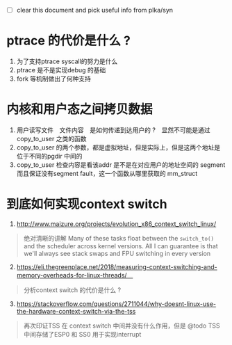 - [ ] clear this document and pick useful info from plka/syn

# ptrace 的代价是什么 ?
1. 为了支持ptrace syscall的努力是什么 
2. ptrace 是不是实现debug 的基础
3. fork 等机制做出了何种支持


# 内核和用户态之间拷贝数据
1. 用户读写文件　文件内容　是如何传递到达用户的 ?　显然不可能是通过copy_to_user 之类的函数
2. copy_to_user 的两个参数，都是虚拟地址，但是实际上，但是这两个地址是位于不同的pgdir 中间的
3. copy_to_user 检查内容是看该addr 是不是在对应用户的地址空间的 segment 而且保证没有segment fault，这一个函数从哪里获取的 mm_struct 


# 到底如何实现context switch

1. http://www.maizure.org/projects/evolution_x86_context_switch_linux/
> 绝对清晰的讲解
Many of these tasks float between the `switch_to()` and the scheduler across kernel versions. All I can guarantee is that we'll always see stack swaps and FPU switching in every version

2. https://eli.thegreenplace.net/2018/measuring-context-switching-and-memory-overheads-for-linux-threads/　
> 分析context switch 的代价是什么 ?

3. https://stackoverflow.com/questions/2711044/why-doesnt-linux-use-the-hardware-context-switch-via-the-tss
> 再次印证TSS 在 context switch 中间并没有什么作用，但是 @todo TSS 中间存储了ESP0 和 SS0 用于实现interrupt

